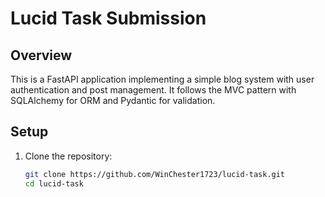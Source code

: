 # Lucid Task Submission

## Overview
This is a FastAPI application implementing a simple blog system with user authentication and post management. It follows the MVC pattern with SQLAlchemy for ORM and Pydantic for validation.

## Setup
1. Clone the repository:
   ```bash
   git clone https://github.com/WinChester1723/lucid-task.git
   cd lucid-task
